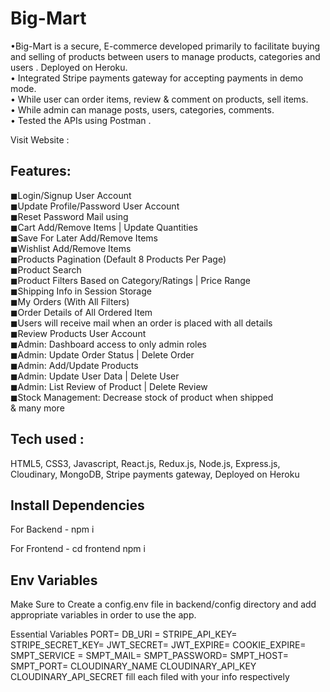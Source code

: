 # Big-Mart
•Big-Mart is a secure, E-commerce developed primarily to facilitate buying and selling of products between users to manage products, categories and
users . Deployed on Heroku.                       
• Integrated Stripe payments gateway for accepting payments in demo mode.                               
• While user can order items, review & comment on products, sell items.                       
• While admin can manage posts, users, categories, comments.                       
• Tested the APIs using Postman .                 
  
  Visit Website : 


## Features:

◼Login/Signup User Account            
◼Update Profile/Password User Account           
◼Reset Password Mail using                           
◼Cart Add/Remove Items | Update Quantities             
◼Save For Later Add/Remove Items                        
◼Wishlist Add/Remove Items                          
◼Products Pagination (Default 8 Products Per Page)                    
◼Product Search                                                          
◼Product Filters Based on Category/Ratings | Price Range                           
◼Shipping Info in Session Storage              
◼My Orders (With All Filters)              
◼Order Details of All Ordered Item                 
◼Users will receive mail when an order is placed with all details              
◼Review Products User Account                        
◼Admin: Dashboard access to only admin roles                        
◼Admin: Update Order Status | Delete Order                      
◼Admin: Add/Update Products                                                     
◼Admin: Update User Data | Delete User                            
◼Admin: List Review of Product | Delete Review                           
◼Stock Management: Decrease stock of product when shipped   
& many more

## Tech used : 
HTML5, CSS3, Javascript, React.js, Redux.js, Node.js, Express.js, Cloudinary, MongoDB, Stripe payments gateway, Deployed on Heroku

## Install Dependencies

For Backend - npm i

For Frontend - cd frontend npm i

## Env Variables

Make Sure to Create a config.env file in backend/config directory and add appropriate variables in order to use the app.

Essential Variables 
PORT= DB_URI = STRIPE_API_KEY= STRIPE_SECRET_KEY= JWT_SECRET= JWT_EXPIRE= COOKIE_EXPIRE= SMPT_SERVICE = SMPT_MAIL= SMPT_PASSWORD= SMPT_HOST= SMPT_PORT= CLOUDINARY_NAME CLOUDINARY_API_KEY CLOUDINARY_API_SECRET fill each filed with your info respectively
